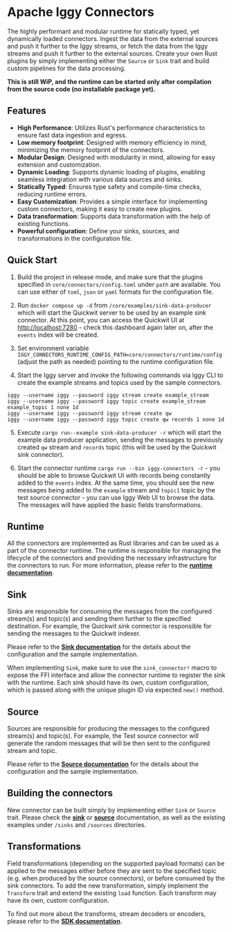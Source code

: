 # Apache Iggy Connectors

The highly performant and modular runtime for statically typed, yet dynamically loaded connectors. Ingest the data from the external sources and push it further to the Iggy streams, or fetch the data from the Iggy streams and push it further to the external sources. Create your own Rust plugins by simply implementing either the `Source` or `Sink` trait and build custom pipelines for the data processing.

**This is still WiP, and the runtime can be started only after compilation from the source code (no installable package yet).**

## Features
- **High Performance**: Utilizes Rust's performance characteristics to ensure fast data ingestion and egress.
- **Low memory footprint**: Designed with memory efficiency in mind, minimizing the memory footprint of the connectors.
- **Modular Design**: Designed with modularity in mind, allowing for easy extension and customization.
- **Dynamic Loading**: Supports dynamic loading of plugins, enabling seamless integration with various data sources and sinks.
- **Statically Typed**: Ensures type safety and compile-time checks, reducing runtime errors.
- **Easy Customization**: Provides a simple interface for implementing custom connectors, making it easy to create new plugins.
- **Data transformation**: Supports data transformation with the help of existing functions.
- **Powerful configuration**: Define your sinks, sources, and transformations in the configuration file.

## Quick Start

1. Build the project in release mode, and make sure that the plugins specified in `core/connectors/config.toml` under `path` are available. You can use either of `toml`, `json` or `yaml` formats for the configuration file.

2. Run `docker compose up -d` from `/core/examples/sink-data-producer` which will start the Quickwit server to be used by an example sink connector. At this point, you can access the Quickwit UI at [http://localhost:7280](http://localhost:7280) - check this dashboard again later on, after the `events` index will be created.

3. Set environment variable `IGGY_CONNECTORS_RUNTIME_CONFIG_PATH=core/connectors/runtime/config` (adjust the path as needed) pointing to the runtime configuration file.

4. Start the Iggy server and invoke the following commands via Iggy CLI to create the example streams and topics used by the sample connectors.

```
iggy --username iggy --password iggy stream create example_stream
iggy --username iggy --password iggy topic create example_stream example_topic 1 none 1d
iggy --username iggy --password iggy stream create qw
iggy --username iggy --password iggy topic create qw records 1 none 1d
```

5. Execute `cargo run--example sink-data-producer -r` which will start the example data producer application, sending the messages to previously created `qw` stream and `records` topic (this will be used by the Quickwit sink connector).

6. Start the connector runtime `cargo run --bin iggy-connectors -r` - you should be able to browse Quickwit UI with records being constantly added to the `events` index. At the same time, you should see the new messages being added to the `example` stream and `topic1` topic by the test source connector - you can use Iggy Web UI to browse the data. The messages will have applied the basic fields transformations.

## Runtime

All the connectors are implemented as Rust libraries and can be used as a part of the connector runtime. The runtime is responsible for managing the lifecycle of the connectors and providing the necessary infrastructure for the connectors to run. For more information, please refer to the **[runtime documentation](https://github.com/apache/iggy/tree/master/core/connectors/runtime)**.

## Sink

Sinks are responsible for consuming the messages from the configured stream(s) and topic(s) and sending them further to the specified destination. For example, the Quickwit sink connector is responsible for sending the messages to the Quickwit indexer.

Please refer to the **[Sink documentation](https://github.com/apache/iggy/tree/master/core/connectors/sinks)** for the details about the configuration and the sample implementation.

When implementing `Sink`, make sure to use the `sink_connector!` macro to expose the FFI interface and allow the connector runtime to register the sink with the runtime.
Each sink should have its own, custom configuration, which is passed along with the unique plugin ID via expected `new()` method.

## Source

Sources are responsible for producing the messages to the configured stream(s) and topic(s). For example, the Test source connector will generate the random messages that will be then sent to the configured stream and topic.

Please refer to the **[Source documentation](https://github.com/apache/iggy/tree/master/core/connectors/sources)** for the details about the configuration and the sample implementation.

## Building the connectors

New connector can be built simply by implementing either `Sink` or `Source` trait. Please check the **[sink](https://github.com/apache/iggy/tree/master/core/connectors/sinks)** or **[source](https://github.com/apache/iggy/tree/master/core/connectors/sources)** documentation, as well as the existing examples under `/sinks` and `/sources` directories.

## Transformations

Field transformations (depending on the supported payload formats) can be applied to the messages either before they are sent to the specified topic (e.g. when produced by the source connectors), or before consumed by the sink connectors. To add the new transformation, simply implement the `Transform` trait and extend the existing `load` function. Each transform may have its own, custom configuration.

To find out more about the transforms, stream decoders or encoders, please refer to the **[SDK documentation](https://github.com/apache/iggy/tree/master/core/connectors/sdk)**.
